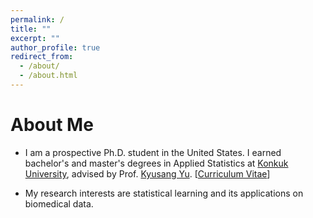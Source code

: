 ```yaml
---
permalink: /
title: ""
excerpt: ""
author_profile: true
redirect_from: 
  - /about/
  - /about.html
---
```


<!-- <p align="center">
  <img src="https://jaehochang92.github.io/files/jae.jpg?raw=true" alt="Photo" style="width: 450px;"/> 
</p> -->

# About Me
* I am a prospective Ph.D. student in the United States. I earned bachelor's and master's degrees in Applied Statistics at [Konkuk University](http://www.konkuk.ac.kr/do/Eng/Index.do), advised by Prof. [Kyusang Yu](http://home.konkuk.ac.kr/~kyusangu). [[Curriculum Vitae](http://lantaoyu.com/files/jae_cv.pdf)] 
<!-- [[Google Scholar](https://scholar.google.com/...)] -->
* My research interests are statistical learning and its applications on biomedical data.